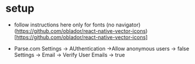 # setup

* follow instructions here only for fonts (no navigator)
  (https://github.com/oblador/react-native-vector-icons) [https://github.com/oblador/react-native-vector-icons]

* Parse.com
Settings -> AUthentication ->Allow anonymous users -> false
Settings -> Email -> Verify User Emails -> true
